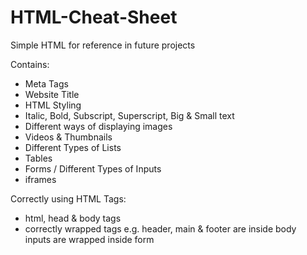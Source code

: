 # HTML-Cheat-Sheet
Simple HTML for reference in future projects 

Contains:
* Meta Tags
* Website Title
* HTML Styling
* Italic, Bold, Subscript, Superscript, Big & Small text 
* Different ways of displaying images
* Videos & Thumbnails
* Different Types of Lists
* Tables
* Forms / Different Types of Inputs
* iframes

Correctly using HTML Tags:
* html, head & body tags
* correctly wrapped tags e.g. header, main & footer are inside body <br/>
  inputs are wrapped inside form <br/>
  
